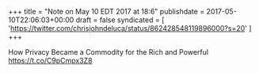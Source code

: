 +++
title = "Note on May 10 EDT 2017 at 18:6"
publishdate = 2017-05-10T22:06:03+00:00
draft = false
syndicated = [ 'https://twitter.com/chrisjohndeluca/status/862428548119896000?s=20' ]
+++

How Privacy Became a Commodity for the Rich and Powerful https://t.co/C9pCmpx3Z8
